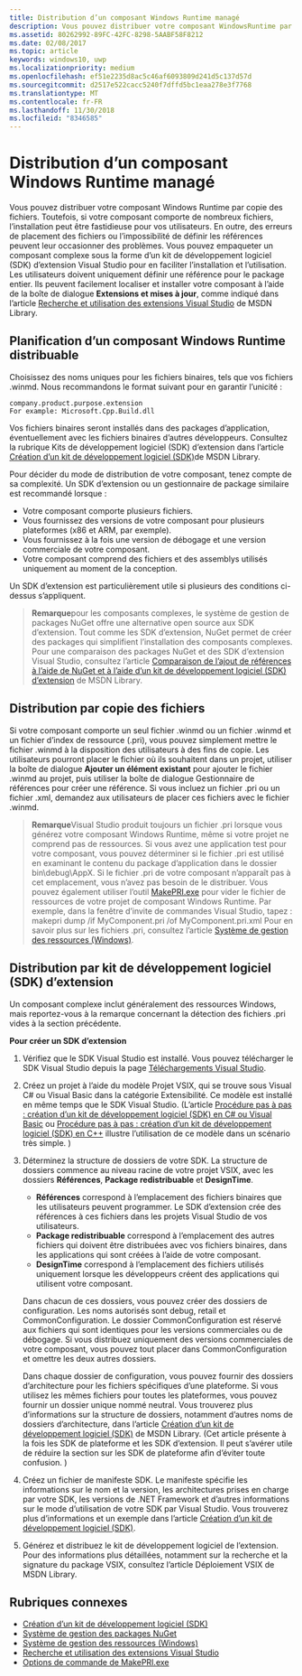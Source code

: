 ```yaml
---
title: Distribution d’un composant Windows Runtime managé
description: Vous pouvez distribuer votre composant WindowsRuntime par copie de fichiers.
ms.assetid: 80262992-89FC-42FC-8298-5AABF58F8212
ms.date: 02/08/2017
ms.topic: article
keywords: windows10, uwp
ms.localizationpriority: medium
ms.openlocfilehash: ef51e2235d8ac5c46af6093809d241d5c137d57d
ms.sourcegitcommit: d2517e522cacc5240f7dffd5bc1eaa278e3f7768
ms.translationtype: MT
ms.contentlocale: fr-FR
ms.lasthandoff: 11/30/2018
ms.locfileid: "8346585"
---
```

# <a name="distributing-a-managed-windows-runtime-component"></a>Distribution d’un composant Windows Runtime managé



Vous pouvez distribuer votre composant Windows Runtime par copie des fichiers. Toutefois, si votre composant comporte de nombreux fichiers, l’installation peut être fastidieuse pour vos utilisateurs. En outre, des erreurs de placement des fichiers ou l’impossibilité de définir les références peuvent leur occasionner des problèmes. Vous pouvez empaqueter un composant complexe sous la forme d’un kit de développement logiciel (SDK) d’extension Visual Studio pour en faciliter l’installation et l’utilisation. Les utilisateurs doivent uniquement définir une référence pour le package entier. Ils peuvent facilement localiser et installer votre composant à l’aide de la boîte de dialogue **Extensions et mises à jour**, comme indiqué dans l’article [Recherche et utilisation des extensions Visual Studio](https://msdn.microsoft.com/library/vstudio/dd293638.aspx) de MSDN Library.

## <a name="planning-a-distributable-windows-runtime-component"></a>Planification d’un composant Windows Runtime distribuable

Choisissez des noms uniques pour les fichiers binaires, tels que vos fichiers .winmd. Nous recommandons le format suivant pour en garantir l’unicité :

``` syntax
company.product.purpose.extension
For example: Microsoft.Cpp.Build.dll
```

Vos fichiers binaires seront installés dans des packages d’application, éventuellement avec les fichiers binaires d’autres développeurs. Consultez la rubrique Kits de développement logiciel (SDK) d’extension dans l’article [Création d’un kit de développement logiciel (SDK)](https://msdn.microsoft.com/library/hh768146.aspx)de MSDN Library.

Pour décider du mode de distribution de votre composant, tenez compte de sa complexité. Un SDK d’extension ou un gestionnaire de package similaire est recommandé lorsque :

-   Votre composant comporte plusieurs fichiers.
-   Vous fournissez des versions de votre composant pour plusieurs plateformes (x86 et ARM, par exemple).
-   Vous fournissez à la fois une version de débogage et une version commerciale de votre composant.
-   Votre composant comprend des fichiers et des assemblys utilisés uniquement au moment de la conception.

Un SDK d’extension est particulièrement utile si plusieurs des conditions ci-dessus s’appliquent.

> **Remarque**pour les composants complexes, le système de gestion de packages NuGet offre une alternative open source aux SDK d’extension. Tout comme les SDK d’extension, NuGet permet de créer des packages qui simplifient l’installation des composants complexes. Pour une comparaison des packages NuGet et des SDK d’extension Visual Studio, consultez l’article [Comparaison de l’ajout de références à l’aide de NuGet et à l’aide d’un kit de développement logiciel (SDK) d’extension](https://msdn.microsoft.com/library/jj161096.aspx) de MSDN Library.

## <a name="distribution-by-file-copy"></a>Distribution par copie des fichiers

Si votre composant comporte un seul fichier .winmd ou un fichier .winmd et un fichier d’index de ressource (.pri), vous pouvez simplement mettre le fichier .winmd à la disposition des utilisateurs à des fins de copie. Les utilisateurs pourront placer le fichier où ils souhaitent dans un projet, utiliser la boîte de dialogue **Ajouter un élément existant** pour ajouter le fichier .winmd au projet, puis utiliser la boîte de dialogue Gestionnaire de références pour créer une référence. Si vous incluez un fichier .pri ou un fichier .xml, demandez aux utilisateurs de placer ces fichiers avec le fichier .winmd.

> **Remarque**Visual Studio produit toujours un fichier .pri lorsque vous générez votre composant Windows Runtime, même si votre projet ne comprend pas de ressources. Si vous avez une application test pour votre composant, vous pouvez déterminer si le fichier .pri est utilisé en examinant le contenu du package d’application dans le dossier bin\debug\AppX. Si le fichier .pri de votre composant n’apparaît pas à cet emplacement, vous n’avez pas besoin de le distribuer. Vous pouvez également utiliser l’outil [MakePRI.exe](https://msdn.microsoft.com/library/windows/apps/jj552945.aspx) pour vider le fichier de ressources de votre projet de composant Windows Runtime. Par exemple, dans la fenêtre d’invite de commandes Visual Studio, tapez : makepri dump /if MyComponent.pri /of MyComponent.pri.xml Pour en savoir plus sur les fichiers .pri, consultez l’article [Système de gestion des ressources (Windows)](https://msdn.microsoft.com/library/windows/apps/jj552947.aspx).

## <a name="distribution-by-extension-sdk"></a>Distribution par kit de développement logiciel (SDK) d’extension

Un composant complexe inclut généralement des ressources Windows, mais reportez-vous à la remarque concernant la détection des fichiers .pri vides à la section précédente.

**Pour créer un SDK d’extension**

1.  Vérifiez que le SDK Visual Studio est installé. Vous pouvez télécharger le SDK Visual Studio depuis la page [Téléchargements Visual Studio](https://www.visualstudio.com/downloads/download-visual-studio-vs).
2.  Créez un projet à l’aide du modèle Projet VSIX, qui se trouve sous Visual C# ou Visual Basic dans la catégorie Extensibilité. Ce modèle est installé en même temps que le SDK Visual Studio. (L’article [Procédure pas à pas : création d’un kit de développement logiciel (SDK) en C# ou Visual Basic](https://msdn.microsoft.com/library/jj127119.aspx) ou [Procédure pas à pas : création d’un kit de développement logiciel (SDK) en C++](https://msdn.microsoft.com/library/jj127117.aspx) illustre l’utilisation de ce modèle dans un scénario très simple. )
3.  Déterminez la structure de dossiers de votre SDK. La structure de dossiers commence au niveau racine de votre projet VSIX, avec les dossiers **Références**, **Package redistribuable** et **DesignTime**.

    -   **Références** correspond à l’emplacement des fichiers binaires que les utilisateurs peuvent programmer. Le SDK d’extension crée des références à ces fichiers dans les projets Visual Studio de vos utilisateurs.
    -   **Package redistribuable** correspond à l’emplacement des autres fichiers qui doivent être distribuées avec vos fichiers binaires, dans les applications qui sont créées à l’aide de votre composant.
    -   **DesignTime** correspond à l’emplacement des fichiers utilisés uniquement lorsque les développeurs créent des applications qui utilisent votre composant.

    Dans chacun de ces dossiers, vous pouvez créer des dossiers de configuration. Les noms autorisés sont debug, retail et CommonConfiguration. Le dossier CommonConfiguration est réservé aux fichiers qui sont identiques pour les versions commerciales ou de débogage. Si vous distribuez uniquement des versions commerciales de votre composant, vous pouvez tout placer dans CommonConfiguration et omettre les deux autres dossiers.

    Dans chaque dossier de configuration, vous pouvez fournir des dossiers d’architecture pour les fichiers spécifiques d’une plateforme. Si vous utilisez les mêmes fichiers pour toutes les plateformes, vous pouvez fournir un dossier unique nommé neutral. Vous trouverez plus d’informations sur la structure de dossiers, notamment d’autres noms de dossiers d’architecture, dans l’article [Création d’un kit de développement logiciel (SDK)](https://msdn.microsoft.com/library/hh768146.aspx) de MSDN Library. (Cet article présente à la fois les SDK de plateforme et les SDK d’extension. Il peut s’avérer utile de réduire la section sur les SDK de plateforme afin d’éviter toute confusion. )

4.  Créez un fichier de manifeste SDK. Le manifeste spécifie les informations sur le nom et la version, les architectures prises en charge par votre SDK, les versions de .NET Framework et d’autres informations sur le mode d’utilisation de votre SDK par Visual Studio. Vous trouverez plus d’informations et un exemple dans l’article [Création d’un kit de développement logiciel (SDK)](https://msdn.microsoft.com/library/hh768146.aspx).
5.  Générez et distribuez le kit de développement logiciel de l’extension. Pour des informations plus détaillées, notamment sur la recherche et la signature du package VSIX, consultez l’article Déploiement VSIX de MSDN Library.

## <a name="related-topics"></a>Rubriques connexes

* [Création d’un kit de développement logiciel (SDK)](https://msdn.microsoft.com/library/hh768146.aspx)
* [Système de gestion des packages NuGet](https://github.com/NuGet/Home)
* [Système de gestion des ressources (Windows)](https://msdn.microsoft.com/library/windows/apps/jj552947.aspx)
* [Recherche et utilisation des extensions Visual Studio](https://msdn.microsoft.com/library/dd293638.aspx)
* [Options de commande de MakePRI.exe](https://msdn.microsoft.com/library/windows/apps/jj552945.aspx)
